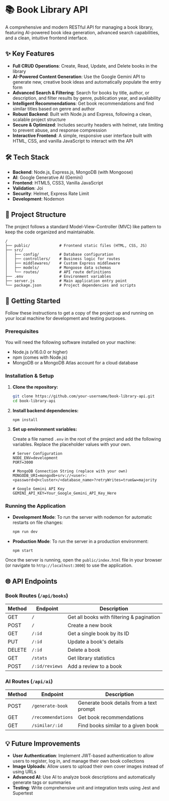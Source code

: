 # 📚 Book Library API

A comprehensive and modern RESTful API for managing a book library, featuring AI-powered book idea generation, advanced search capabilities, and a clean, intuitive frontend interface.

## ✨ Key Features

- **Full CRUD Operations**: Create, Read, Update, and Delete books in the library
- **AI-Powered Content Generation**: Use the Google Gemini API to generate new, creative book ideas and automatically populate the entry form
- **Advanced Search & Filtering**: Search for books by title, author, or description, and filter results by genre, publication year, and availability
- **Intelligent Recommendations**: Get book recommendations and find similar titles based on genre and author
- **Robust Backend**: Built with Node.js and Express, following a clean, scalable project structure
- **Secure & Optimized**: Includes security headers with helmet, rate limiting to prevent abuse, and response compression
- **Interactive Frontend**: A simple, responsive user interface built with HTML, CSS, and vanilla JavaScript to interact with the API

## 🛠️ Tech Stack

- **Backend**: Node.js, Express.js, MongoDB (with Mongoose)
- **AI**: Google Generative AI (Gemini)
- **Frontend**: HTML5, CSS3, Vanilla JavaScript
- **Validation**: Joi
- **Security**: Helmet, Express Rate Limit
- **Development**: Nodemon

## 📂 Project Structure

The project follows a standard Model-View-Controller (MVC) like pattern to keep the code organized and maintainable.

```
/
├── public/             # Frontend static files (HTML, CSS, JS)
├── src/
│   ├── config/         # Database configuration
│   ├── controllers/    # Business logic for routes
│   ├── middlewares/    # Custom Express middleware
│   ├── models/         # Mongoose data schemas
│   └── routes/         # API route definitions
├── .env                # Environment variables
├── server.js           # Main application entry point
└── package.json        # Project dependencies and scripts
```

## 🚀 Getting Started

Follow these instructions to get a copy of the project up and running on your local machine for development and testing purposes.

### Prerequisites

You will need the following software installed on your machine:

- Node.js (v16.0.0 or higher)
- npm (comes with Node.js)
- MongoDB or a MongoDB Atlas account for a cloud database

### Installation & Setup

1. **Clone the repository:**
   ```bash
   git clone https://github.com/your-username/book-library-api.git
   cd book-library-api
   ```

2. **Install backend dependencies:**
   ```bash
   npm install
   ```

3. **Set up environment variables:**
   
   Create a file named `.env` in the root of the project and add the following variables. Replace the placeholder values with your own.
   
   ```env
   # Server Configuration
   NODE_ENV=development
   PORT=3000
   
   # MongoDB Connection String (replace with your own)
   MONGODB_URI=mongodb+srv://<user>:<password>@<cluster>/<database_name>?retryWrites=true&w=majority
   
   # Google Gemini API Key
   GEMINI_API_KEY=Your_Google_Gemini_API_Key_Here
   ```

### Running the Application

- **Development Mode**: To run the server with nodemon for automatic restarts on file changes:
  ```bash
  npm run dev
  ```

- **Production Mode**: To run the server in a production environment:
  ```bash
  npm start
  ```

Once the server is running, open the `public/index.html` file in your browser (or navigate to `http://localhost:3000`) to use the application.

## 🌐 API Endpoints

### Book Routes (`/api/books`)

| Method | Endpoint | Description |
|--------|----------|-------------|
| GET | `/` | Get all books with filtering & pagination |
| POST | `/` | Create a new book |
| GET | `/:id` | Get a single book by its ID |
| PUT | `/:id` | Update a book's details |
| DELETE | `/:id` | Delete a book |
| GET | `/stats` | Get library statistics |
| POST | `/:id/reviews` | Add a review to a book |

### AI Routes (`/api/ai`)

| Method | Endpoint | Description |
|--------|----------|-------------|
| POST | `/generate-book` | Generate book details from a text prompt |
| GET | `/recommendations` | Get book recommendations |
| GET | `/similar/:id` | Find books similar to a given book |

## 💡 Future Improvements

- **User Authentication**: Implement JWT-based authentication to allow users to register, log in, and manage their own book collections
- **Image Uploads**: Allow users to upload their own cover images instead of using URLs
- **Advanced AI**: Use AI to analyze book descriptions and automatically generate tags or summaries
- **Testing**: Write comprehensive unit and integration tests using Jest and Supertest
